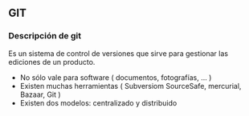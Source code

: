 ## GIT

### Descripción de git

Es un sistema de control de versiones que sirve para gestionar las ediciones de un producto.

- No sólo vale para software ( documentos, fotografías, ... )
- Existen muchas herramientas ( Subversiom SourceSafe, mercurial, Bazaar, Git )
- Existen dos modelos: centralizado y distribuido
